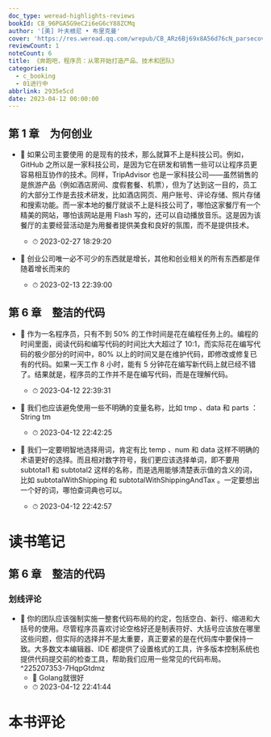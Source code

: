 ```yaml
---
doc_type: weread-highlights-reviews
bookId: CB_96PGA5G9eC2i6eG6cY88ZCMq
author: '[美] 叶夫根尼 • 布里克曼'
cover: 'https://res.weread.qq.com/wrepub/CB_ARz6Bj69x8A56d76cN_parsecover'
reviewCount: 1
noteCount: 6
title: 《奔跑吧，程序员：从零开始打造产品、技术和团队》
categories:
  - c_booking
  - 01进行中
abbrlink: 2935e5cd
date: 2023-04-12 00:00:00
---
```



## 第 1 章　为何创业


- 📌 如果公司主要使用 的是现有的技术，那么就算不上是科技公司。例如，GitHub 之所以是一家科技公司，是因为它在研发和销售一些可以让程序员更容易相互协作的技术。同样，TripAdvisor 也是一家科技公司——虽然销售的是旅游产品（例如酒店房间、度假套餐、机票），但为了达到这一目的，员工的大部分工作是去技术研发，比如酒店网页、用户账号、评论存储、照片存储和搜索功能。而一家本地的餐厅就谈不上是科技公司了，哪怕这家餐厅有一个精美的网站，哪怕该网站是用 Flash 写的，还可以自动播放音乐。这是因为该餐厅的主要经营活动是为用餐者提供美食和良好的氛围，而不是提供技术。 
    - ⏱ 2023-02-27 18:29:20 

- 📌 创业公司唯一必不可少的东西就是增长，其他和创业相关的所有东西都是伴随着增长而来的 
    - ⏱ 2023-02-13 22:39:00 
## 第 6 章　整洁的代码


- 📌 作为一名程序员，只有不到 50% 的工作时间是花在编程任务上的。编程的时间里面，阅读代码和编写代码的时间比大大超过了 10∶1，而实际花在编写代码的极少部分的时间中，80% 以上的时间又是在维护代码，即修改或修复已有的代码。如果一天工作 8 小时，能有 5 分钟花在编写新代码上就已经不错了。结果就是，程序员的工作并不是在编写代码，而是在理解代码。 
    - ⏱ 2023-04-12 22:39:31 
 

- 📌 我们也应该避免使用一些不明确的变量名称，比如 tmp 、data 和 parts ：​String tm 
    - ⏱ 2023-04-12 22:42:25 

- 📌 我们一定要明智地选择用词，肯定有比 temp 、num 和 data 这样不明确的术语更好的选择。而且相对数字符号，我们更应该选择单词，即不要用 subtotal1 和 subtotal2 这样的名称，而是选用能够清楚表示值的含义的词，比如 subtotalWithShipping 和 subtotalWithShippingAndTax 。一定要想出一个好的词，哪怕查词典也可以。 
    - ⏱ 2023-04-12 22:42:57 

# 读书笔记

## 第 6 章　整洁的代码

### 划线评论
- 📌 你的团队应该强制实施一整套代码布局的约定，包括空白、新行、缩进和大括号的使用。尽管程序员喜欢讨论空格好还是制表符好、大括号应该放在哪里这些问题，但实际的选择并不是太重要，真正要紧的是在代码库中要保持一致。大多数文本编辑器、IDE 都提供了设置格式的工具，许多版本控制系统也提供代码提交前的检查工具，帮助我们应用一些常见的代码布局。  ^225207353-7HqpGtdmz
    - 💭 Golang就很好
    - ⏱ 2023-04-12 22:41:44
   

# 本书评论
